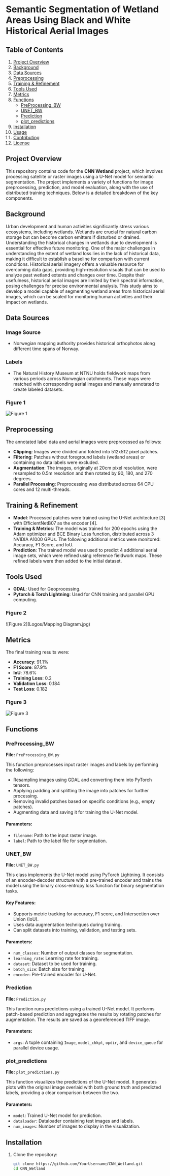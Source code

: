 # Semantic Segmentation of Wetland Areas Using Black and White Historical Aerial Images 
## Table of Contents
1. [Project Overview](#project-overview)
2. [Background](#background)
3. [Data Sources](#data-sources)
4. [Preprocessing](#preprocessing)
5. [Training & Refinement](#training--refinement)
6. [Tools Used](#tools-used)
7. [Metrics](#metrics)
8. [Functions](#functions)
    - [PreProcessing_BW](#preprocessing_bw)
    - [UNET_BW](#unet_bw)
    - [Prediction](#prediction)
    - [plot_predictions](#plot_predictions)
9. [Installation](#installation)
10. [Usage](#usage)
11. [Contributing](#contributing)
12. [License](#license)

## Project Overview

This repository contains code for the **CNN Wetland** project, which involves processing satellite or raster images using a U-Net model for semantic segmentation. The project implements a variety of functions for image preprocessing, prediction, and model evaluation, along with the use of distributed training techniques. Below is a detailed breakdown of the key components.

## Background

Urban development and human activities significantly stress various ecosystems, including wetlands. Wetlands are crucial for natural carbon storage but can become carbon emitters if disturbed or drained. Understanding the historical changes in wetlands due to development is essential for effective future monitoring. One of the major challenges in understanding the extent of wetland loss lies in the lack of historical data, making it difficult to establish a baseline for comparison with current conditions. Historical aerial imagery offers a valuable resource for overcoming data gaps, providing high-resolution visuals that can be used to analyze past wetland extents and changes over time. Despite their usefulness, historical aerial images are limited by their spectral information, posing challenges for precise environmental analysis. This study aims to develop a model capable of segmenting wetland areas from historical aerial images, which can be scaled for monitoring human activities and their impact on wetlands.

## Data Sources

### Image Source
- Norwegian mapping authority provides historical orthophotos along different time spans of Norway.

### Labels
- The Natural History Museum at NTNU holds fieldwork maps from various periods across Norwegian catchments. These maps were matched with corresponding aerial images and manually annotated to create labeled datasets.

### Figure 1
![Figure 1](/Logos/Training_Data.jpg)

## Preprocessing

The annotated label data and aerial images were preprocessed as follows:

- **Clipping**: Images were divided and folded into 512x512 pixel patches.
- **Filtering**: Patches without foreground labels (wetland areas) or containing no data labels were excluded.
- **Augmentation**: The images, originally at 20cm pixel resolution, were resampled to 0.5m resolution and then rotated by 90, 180, and 270 degrees.
- **Parallel Processing**: Preprocessing was distributed across 64 CPU cores and 12 multi-threads.


## Training & Refinement

- **Model**: Processed patches were trained using the U-Net architecture [3] with EfficientNetB07 as the encoder [4].
- **Training & Metrics**: The model was trained for 200 epochs using the Adam optimizer and BCE Binary Loss function, distributed across 3 NVIDIA A1000 GPUs. The following additional metrics were monitored: Accuracy, F1 Score, and IoU.
- **Prediction**: The trained model was used to predict 4 additional aerial image sets, which were refined using reference fieldwork maps. These refined labels were then added to the initial dataset.

## Tools Used

- **GDAL**: Used for Geoprocessing.
- **Pytorch & Torch Lightning**: Used for CNN training and parallel GPU computing.

### Figure 2
![Figure 2](Logos/Mapping Diagram.jpg)

## Metrics

The final training results were:

- **Accuracy**: 91.1%
- **F1 Score**: 87.9%
- **IoU**: 78.6%
- **Training Loss**: 0.2
- **Validation Loss**: 0.184
- **Test Loss**: 0.182

### Figure 3
![Figure 3](path_to_figure_3)

## Functions

### PreProcessing_BW
**File:** `PreProcessing_BW.py`

This function preprocesses input raster images and labels by performing the following:
- Resampling images using GDAL and converting them into PyTorch tensors.
- Applying padding and splitting the image into patches for further processing.
- Removing invalid patches based on specific conditions (e.g., empty patches).
- Augmenting data and saving it for training the U-Net model.

#### Parameters:
- `filename`: Path to the input raster image.
- `label`: Path to the label file for segmentation.

### UNET_BW
**File:** `UNET_BW.py`

This class implements the U-Net model using PyTorch Lightning. It consists of an encoder-decoder structure with a pre-trained encoder and trains the model using the binary cross-entropy loss function for binary segmentation tasks.

#### Key Features:
- Supports metric tracking for accuracy, F1 score, and Intersection over Union (IoU).
- Uses data augmentation techniques during training.
- Can split datasets into training, validation, and testing sets.

#### Parameters:
- `num_classes`: Number of output classes for segmentation.
- `learning_rate`: Learning rate for training.
- `dataset`: Dataset to be used for training.
- `batch_size`: Batch size for training.
- `encoder`: Pre-trained encoder for U-Net.

### Prediction
**File:** `Prediction.py`

This function runs predictions using a trained U-Net model. It performs patch-based prediction and aggregates the results by rotating patches for augmentation. The results are saved as a georeferenced TIFF image.

#### Parameters:
- `args`: A tuple containing `Image`, `model_chkpt`, `opdir`, and `device_queue` for parallel device usage.

### plot_predictions
**File:** `plot_predictions.py`

This function visualizes the predictions of the U-Net model. It generates plots with the original image overlaid with both ground truth and predicted labels, providing a clear comparison between the two.

#### Parameters:
- `model`: Trained U-Net model for prediction.
- `dataloader`: Dataloader containing test images and labels.
- `num_images`: Number of images to display in the visualization.

## Installation

1. Clone the repository:
   ```bash
   git clone https://github.com/YourUsername/CNN_Wetland.git
   cd CNN_Wetland

